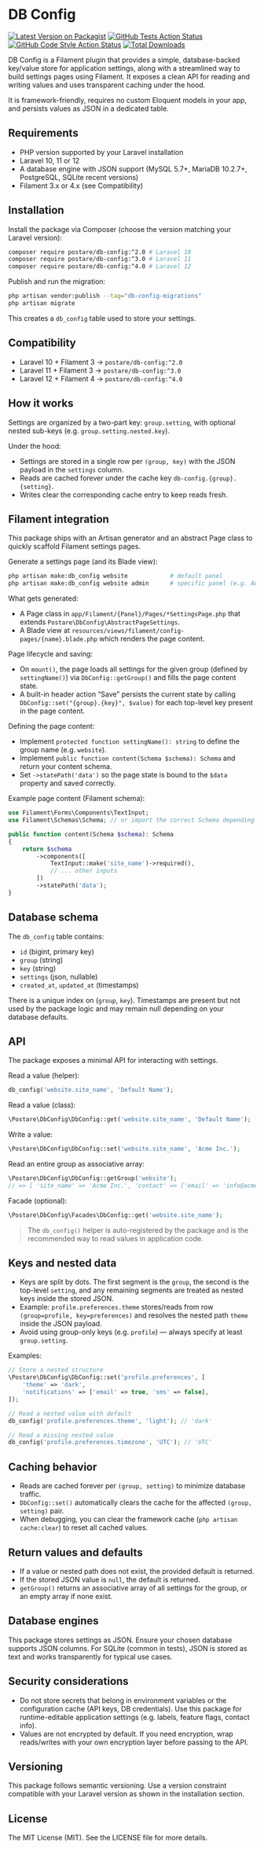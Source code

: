 # DB Config

[![Latest Version on Packagist](https://img.shields.io/packagist/v/postare/db-config.svg?style=flat-square)](https://packagist.org/packages/postare/db-config)
[![GitHub Tests Action Status](https://img.shields.io/github/actions/workflow/status/postare/db-config/run-tests.yml?branch=main&label=tests&style=flat-square)](https://github.com/postare/db-config/actions?query=workflow%3Arun-tests+branch%3Amain)
[![GitHub Code Style Action Status](https://img.shields.io/github/actions/workflow/status/postare/db-config/fix-php-code-style-issues.yml?branch=main&label=code%20style&style=flat-square)](https://github.com/postare/db-config/actions?query=workflow%3A"Fix+PHP+code+style+issues"+branch%3Amain)
[![Total Downloads](https://img.shields.io/packagist/dt/postare/db-config.svg?style=flat-square)](https://packagist.org/packages/postare/db-config)

DB Config is a Filament plugin that provides a simple, database-backed key/value store for application settings, along with a streamlined way to build settings pages using Filament. It exposes a clean API for reading and writing values and uses transparent caching under the hood.

It is framework-friendly, requires no custom Eloquent models in your app, and persists values as JSON in a dedicated table.

## Requirements

- PHP version supported by your Laravel installation
- Laravel 10, 11 or 12
- A database engine with JSON support (MySQL 5.7+, MariaDB 10.2.7+, PostgreSQL, SQLite recent versions)
- Filament 3.x or 4.x (see Compatibility)

## Installation

Install the package via Composer (choose the version matching your Laravel version):

```bash
composer require postare/db-config:^2.0 # Laravel 10
composer require postare/db-config:^3.0 # Laravel 11
composer require postare/db-config:^4.0 # Laravel 12
```

Publish and run the migration:

```bash
php artisan vendor:publish --tag="db-config-migrations"
php artisan migrate
```

This creates a `db_config` table used to store your settings.

## Compatibility

- Laravel 10 + Filament 3 → `postare/db-config:^2.0`
- Laravel 11 + Filament 3 → `postare/db-config:^3.0`
- Laravel 12 + Filament 4 → `postare/db-config:^4.0`

## How it works

Settings are organized by a two-part key: `group.setting`, with optional nested sub-keys (e.g. `group.setting.nested.key`).

Under the hood:

- Settings are stored in a single row per `(group, key)` with the JSON payload in the `settings` column.
- Reads are cached forever under the cache key `db-config.{group}.{setting}`.
- Writes clear the corresponding cache entry to keep reads fresh.

## Filament integration

This package ships with an Artisan generator and an abstract Page class to quickly scaffold Filament settings pages.

Generate a settings page (and its Blade view):

```bash
php artisan make:db_config website            # default panel
php artisan make:db_config website admin      # specific panel (e.g. Admin)
```

What gets generated:

- A Page class in `app/Filament/{Panel}/Pages/*SettingsPage.php` that extends `Postare\DbConfig\AbstractPageSettings`.
- A Blade view at `resources/views/filament/config-pages/{name}.blade.php` which renders the page content.

Page lifecycle and saving:

- On `mount()`, the page loads all settings for the given group (defined by `settingName()`) via `DbConfig::getGroup()` and fills the page content state.
- A built-in header action “Save” persists the current state by calling `DbConfig::set("{group}.{key}", $value)` for each top-level key present in the page content.

Defining the page content:

- Implement `protected function settingName(): string` to define the group name (e.g. `website`).
- Implement `public function content(Schema $schema): Schema` and return your content schema.
- Set `->statePath('data')` so the page state is bound to the `$data` property and saved correctly.

Example page content (Filament schema):

```php
use Filament\Forms\Components\TextInput;
use Filament\Schemas\Schema; // or import the correct Schema depending on your setup

public function content(Schema $schema): Schema
{
    return $schema
        ->components([
            TextInput::make('site_name')->required(),
            // ... other inputs
        ])
        ->statePath('data');
}
```

## Database schema

The `db_config` table contains:

- `id` (bigint, primary key)
- `group` (string)
- `key` (string)
- `settings` (json, nullable)
- `created_at`, `updated_at` (timestamps)

There is a unique index on (`group`, `key`). Timestamps are present but not used by the package logic and may remain null depending on your database defaults.

## API

The package exposes a minimal API for interacting with settings.

Read a value (helper):

```php
db_config('website.site_name', 'Default Name');
```

Read a value (class):

```php
\Postare\DbConfig\DbConfig::get('website.site_name', 'Default Name');
```

Write a value:

```php
\Postare\DbConfig\DbConfig::set('website.site_name', 'Acme Inc.');
```

Read an entire group as associative array:

```php
\Postare\DbConfig\DbConfig::getGroup('website');
// => [ 'site_name' => 'Acme Inc.', 'contact' => ['email' => 'info@acme.test'] ]
```

Facade (optional):

```php
\Postare\DbConfig\Facades\DbConfig::get('website.site_name');
```

> The `db_config()` helper is auto-registered by the package and is the recommended way to read values in application code.

## Keys and nested data

- Keys are split by dots. The first segment is the `group`, the second is the top-level `setting`, and any remaining segments are treated as nested keys inside the stored JSON.
- Example: `profile.preferences.theme` stores/reads from row `(group=profile, key=preferences)` and resolves the nested path `theme` inside the JSON payload.
- Avoid using group-only keys (e.g. `profile`) — always specify at least `group.setting`.

Examples:

```php
// Store a nested structure
\Postare\DbConfig\DbConfig::set('profile.preferences', [
    'theme' => 'dark',
    'notifications' => ['email' => true, 'sms' => false],
]);

// Read a nested value with default
db_config('profile.preferences.theme', 'light'); // 'dark'

// Read a missing nested value
db_config('profile.preferences.timezone', 'UTC'); // 'UTC'
```

## Caching behavior

- Reads are cached forever per `(group, setting)` to minimize database traffic.
- `DbConfig::set()` automatically clears the cache for the affected `(group, setting)` pair.
- When debugging, you can clear the framework cache (`php artisan cache:clear`) to reset all cached values.

## Return values and defaults

- If a value or nested path does not exist, the provided default is returned.
- If the stored JSON value is `null`, the default is returned.
- `getGroup()` returns an associative array of all settings for the group, or an empty array if none exist.

## Database engines

This package stores settings as JSON. Ensure your chosen database supports JSON columns. For SQLite (common in tests), JSON is stored as text and works transparently for typical use cases.

## Security considerations

- Do not store secrets that belong in environment variables or the configuration cache (API keys, DB credentials). Use this package for runtime-editable application settings (e.g. labels, feature flags, contact info).
- Values are not encrypted by default. If you need encryption, wrap reads/writes with your own encryption layer before passing to the API.

## Versioning

This package follows semantic versioning. Use a version constraint compatible with your Laravel version as shown in the installation section.

## License

The MIT License (MIT). See the LICENSE file for more details.
